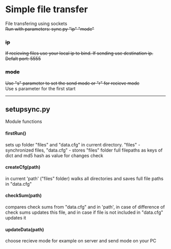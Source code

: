 # Simple file transfer
File transfering using sockets<br>
<s>Run with parameters: sync.py "ip" "mode"<br>
<h3>ip</h3>If recieving files use your local ip to bind. If sending use destination ip. Defalt port: 5555<br>
<h3>mode</h3> Use "s" parameter to set the send mode or "r" for recieve mode</s><br>Use s parameter for the first start<hr>
<h2>setupsync.py</h2> Module functions 
<h4>firstRun()</h4>sets up folder "files" and "data.cfg" in current directory. "files" - synchronized files, "data.cfg" - stores "files" folder full filepaths as keys of dict and md5 hash as value for changes check
<h4>createCfg(path)</h4>in current 'path' ("files" folder) walks all directories and saves full file paths in "data.cfg"
<h4>checkSum(path)</h4>compares check sums from "data.cfg" and in 'path', in case of difference of check sums updates this file, and in case if file is not included in "data.cfg" updates it
<h4>updateData(path)</h4>choose recieve mode for example on server and send mode on your PC
